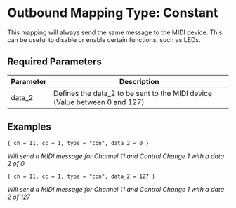 # Outbound Mapping Type: Constant

This mapping will always send the same message to the MIDI device. This can be useful to disable or enable certain
functions, such as LEDs.

## Required Parameters

| Parameter | Description                                                                |
|-----------|----------------------------------------------------------------------------|
| data_2    | Defines the data_2 to be sent to the MIDI device (Value between 0 and 127) |

## Examples

```
{ ch = 11, cc = 1, type = "con", data_2 = 0 }
```
*Will send a MIDI message for Channel 11 and Control Change 1 with a data 2 of 0*

```
{ ch = 11, cc = 1, type = "con", data_2 = 127 }
```
*Will send a MIDI message for Channel 11 and Control Change 1 with a data 2 of 127*
